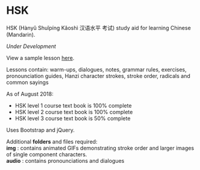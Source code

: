# HSK
HSK (Hànyǔ Shuǐpíng Kǎoshì 汉语水平 考试) study aid for learning Chinese (Mandarin).

<i>Under Development</i>

View a sample lesson <a href="https://www.stephenmccready.asia/mi/L3-L01.php" target="_blank">here</a>.

Lessons contain: warm-ups, dialogues, notes, grammar rules, exercises, pronounciation guides, Hanzi character strokes, stroke order, radicals and common sayings
<p>
As of August 2018:
<ul>
<li>HSK level 1 course text book is 100% complete</li>
<li>HSK level 2 course text book is 100% complete</li>
<li>HSK level 3 course text book is 50% complete</li>
</ul>
</p>

Uses Bootstrap and jQuery.

Additional <b>folders</b> and files required:<br/>
<b>img</b> : contains animated GIFs demonstrating stroke order and larger images of single component characters.<br/>
<b>audio</b> : contains pronounciations and dialogues<br/>
